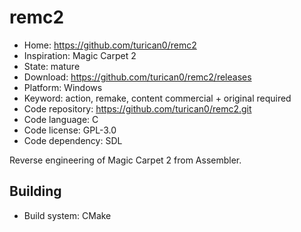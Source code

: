 # remc2

- Home: https://github.com/turican0/remc2
- Inspiration: Magic Carpet 2
- State: mature
- Download: https://github.com/turican0/remc2/releases
- Platform: Windows
- Keyword: action, remake, content commercial + original required
- Code repository: https://github.com/turican0/remc2.git
- Code language: C
- Code license: GPL-3.0
- Code dependency: SDL

Reverse engineering of Magic Carpet 2 from Assembler.

## Building

- Build system: CMake
